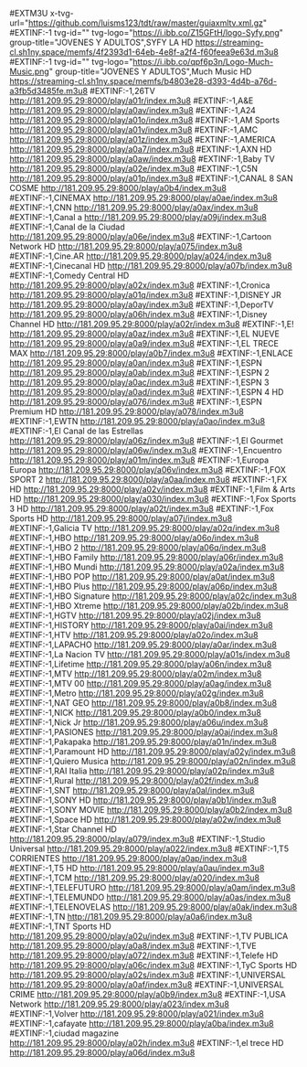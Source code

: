 #EXTM3U x-tvg-url="https://github.com/luisms123/tdt/raw/master/guiaxmltv.xml.gz"
#EXTINF:-1 tvg-id="" tvg-logo="https://i.ibb.co/Z15GFtH/logo-Syfy.png" group-title="JOVENES Y ADULTOS",SYFY LA HD
https://streaming-cl.sh1ny.space/memfs/4f2393d1-64eb-4e8f-a2f4-f60feea9e63d.m3u8
#EXTINF:-1 tvg-id="" tvg-logo="https://i.ibb.co/qpf6p3n/Logo-Much-Music.png" group-title="JOVENES Y ADULTOS",Much Music HD
https://streaming-cl.sh1ny.space/memfs/b4803e28-d393-4d4b-a76d-a3fb5d3485fe.m3u8
#EXTINF:-1,26TV
http://181.209.95.29:8000/play/a01r/index.m3u8
#EXTINF:-1,A&E
http://181.209.95.29:8000/play/a0av/index.m3u8
#EXTINF:-1,A24
http://181.209.95.29:8000/play/a01o/index.m3u8
#EXTINF:-1,AM Sports
http://181.209.95.29:8000/play/a01v/index.m3u8
#EXTINF:-1,AMC
http://181.209.95.29:8000/play/a01z/index.m3u8
#EXTINF:-1,AMERICA
http://181.209.95.29:8000/play/a0a7/index.m3u8
#EXTINF:-1,AXN HD
http://181.209.95.29:8000/play/a0aw/index.m3u8
#EXTINF:-1,Baby TV
http://181.209.95.29:8000/play/a02e/index.m3u8
#EXTINF:-1,C5N
http://181.209.95.29:8000/play/a01p/index.m3u8
#EXTINF:-1,CANAL 8 SAN COSME
http://181.209.95.29:8000/play/a0b4/index.m3u8
#EXTINF:-1,CINEMAX
http://181.209.95.29:8000/play/a0ae/index.m3u8
#EXTINF:-1,CNN
http://181.209.95.29:8000/play/a0ax/index.m3u8
#EXTINF:-1,Canal a
http://181.209.95.29:8000/play/a09j/index.m3u8
#EXTINF:-1,Canal de la Ciudad
http://181.209.95.29:8000/play/a06e/index.m3u8
#EXTINF:-1,Cartoon Network HD
http://181.209.95.29:8000/play/a075/index.m3u8
#EXTINF:-1,Cine.AR
http://181.209.95.29:8000/play/a024/index.m3u8
#EXTINF:-1,Cinecanal HD
http://181.209.95.29:8000/play/a07b/index.m3u8
#EXTINF:-1,Comedy Central HD
http://181.209.95.29:8000/play/a02x/index.m3u8
#EXTINF:-1,Cronica
http://181.209.95.29:8000/play/a01q/index.m3u8
#EXTINF:-1,DISNEY JR
http://181.209.95.29:8000/play/a0ay/index.m3u8
#EXTINF:-1,DeporTV
http://181.209.95.29:8000/play/a06h/index.m3u8
#EXTINF:-1,Disney Channel HD
http://181.209.95.29:8000/play/a02r/index.m3u8
#EXTINF:-1,E!
http://181.209.95.29:8000/play/a0az/index.m3u8
#EXTINF:-1,EL NUEVE
http://181.209.95.29:8000/play/a0a9/index.m3u8
#EXTINF:-1,EL TRECE MAX
http://181.209.95.29:8000/play/a0b7/index.m3u8
#EXTINF:-1,ENLACE
http://181.209.95.29:8000/play/a0an/index.m3u8
#EXTINF:-1,ESPN
http://181.209.95.29:8000/play/a0ab/index.m3u8
#EXTINF:-1,ESPN 2
http://181.209.95.29:8000/play/a0ac/index.m3u8
#EXTINF:-1,ESPN 3
http://181.209.95.29:8000/play/a0ad/index.m3u8
#EXTINF:-1,ESPN 4 HD
http://181.209.95.29:8000/play/a076/index.m3u8
#EXTINF:-1,ESPN Premium HD
http://181.209.95.29:8000/play/a078/index.m3u8
#EXTINF:-1,EWTN
http://181.209.95.29:8000/play/a0ao/index.m3u8
#EXTINF:-1,El Canal  de las Estrellas
http://181.209.95.29:8000/play/a06z/index.m3u8
#EXTINF:-1,El Gourmet
http://181.209.95.29:8000/play/a06w/index.m3u8
#EXTINF:-1,Encuentro
http://181.209.95.29:8000/play/a01m/index.m3u8
#EXTINF:-1,Europa Europa
http://181.209.95.29:8000/play/a06v/index.m3u8
#EXTINF:-1,FOX SPORT 2
http://181.209.95.29:8000/play/a0aa/index.m3u8
#EXTINF:-1,FX HD
http://181.209.95.29:8000/play/a02v/index.m3u8
#EXTINF:-1,Film & Arts HD
http://181.209.95.29:8000/play/a030/index.m3u8
#EXTINF:-1,Fox Sports 3 HD
http://181.209.95.29:8000/play/a02t/index.m3u8
#EXTINF:-1,Fox Sports HD
http://181.209.95.29:8000/play/a07j/index.m3u8
#EXTINF:-1,Galicia TV
http://181.209.95.29:8000/play/a02q/index.m3u8
#EXTINF:-1,HBO
http://181.209.95.29:8000/play/a06o/index.m3u8
#EXTINF:-1,HBO 2
http://181.209.95.29:8000/play/a06q/index.m3u8
#EXTINF:-1,HBO Family
http://181.209.95.29:8000/play/a06r/index.m3u8
#EXTINF:-1,HBO Mundi
http://181.209.95.29:8000/play/a02a/index.m3u8
#EXTINF:-1,HBO POP
http://181.209.95.29:8000/play/a0at/index.m3u8
#EXTINF:-1,HBO Plus
http://181.209.95.29:8000/play/a06p/index.m3u8
#EXTINF:-1,HBO Signature
http://181.209.95.29:8000/play/a02c/index.m3u8
#EXTINF:-1,HBO Xtreme
http://181.209.95.29:8000/play/a02b/index.m3u8
#EXTINF:-1,HGTV
http://181.209.95.29:8000/play/a02j/index.m3u8
#EXTINF:-1,HISTORY
http://181.209.95.29:8000/play/a0ai/index.m3u8
#EXTINF:-1,HTV
http://181.209.95.29:8000/play/a02o/index.m3u8
#EXTINF:-1,LAPACHO
http://181.209.95.29:8000/play/a0ar/index.m3u8
#EXTINF:-1,La Nacion TV
http://181.209.95.29:8000/play/a01s/index.m3u8
#EXTINF:-1,Lifetime
http://181.209.95.29:8000/play/a06n/index.m3u8
#EXTINF:-1,MTV
http://181.209.95.29:8000/play/a02m/index.m3u8
#EXTINF:-1,MTV 00
http://181.209.95.29:8000/play/a0ag/index.m3u8
#EXTINF:-1,Metro
http://181.209.95.29:8000/play/a02g/index.m3u8
#EXTINF:-1,NAT GEO
http://181.209.95.29:8000/play/a0b8/index.m3u8
#EXTINF:-1,NICK
http://181.209.95.29:8000/play/a0b0/index.m3u8
#EXTINF:-1,Nick Jr
http://181.209.95.29:8000/play/a06u/index.m3u8
#EXTINF:-1,PASIONES
http://181.209.95.29:8000/play/a0aj/index.m3u8
#EXTINF:-1,Pakapaka
http://181.209.95.29:8000/play/a01n/index.m3u8
#EXTINF:-1,Paramount HD
http://181.209.95.29:8000/play/a02y/index.m3u8
#EXTINF:-1,Quiero Musica
http://181.209.95.29:8000/play/a02n/index.m3u8
#EXTINF:-1,RAI Italia
http://181.209.95.29:8000/play/a02p/index.m3u8
#EXTINF:-1,Rural
http://181.209.95.29:8000/play/a02f/index.m3u8
#EXTINF:-1,SNT
http://181.209.95.29:8000/play/a0al/index.m3u8
#EXTINF:-1,SONY HD
http://181.209.95.29:8000/play/a0b1/index.m3u8
#EXTINF:-1,SONY MOVIE
http://181.209.95.29:8000/play/a0b2/index.m3u8
#EXTINF:-1,Space HD
http://181.209.95.29:8000/play/a02w/index.m3u8
#EXTINF:-1,Star Channel HD
http://181.209.95.29:8000/play/a079/index.m3u8
#EXTINF:-1,Studio Universal
http://181.209.95.29:8000/play/a022/index.m3u8
#EXTINF:-1,T5 CORRIENTES
http://181.209.95.29:8000/play/a0ap/index.m3u8
#EXTINF:-1,T5 HD
http://181.209.95.29:8000/play/a0au/index.m3u8
#EXTINF:-1,TCM
http://181.209.95.29:8000/play/a020/index.m3u8
#EXTINF:-1,TELEFUTURO
http://181.209.95.29:8000/play/a0am/index.m3u8
#EXTINF:-1,TELEMUNDO
http://181.209.95.29:8000/play/a0as/index.m3u8
#EXTINF:-1,TELENOVELAS
http://181.209.95.29:8000/play/a0ak/index.m3u8
#EXTINF:-1,TN
http://181.209.95.29:8000/play/a0a6/index.m3u8
#EXTINF:-1,TNT Sports HD
http://181.209.95.29:8000/play/a02u/index.m3u8
#EXTINF:-1,TV PUBLICA
http://181.209.95.29:8000/play/a0a8/index.m3u8
#EXTINF:-1,TVE
http://181.209.95.29:8000/play/a072/index.m3u8
#EXTINF:-1,Telefe HD
http://181.209.95.29:8000/play/a06c/index.m3u8
#EXTINF:-1,TyC Sports HD
http://181.209.95.29:8000/play/a02s/index.m3u8
#EXTINF:-1,UNIVERSAL
http://181.209.95.29:8000/play/a0af/index.m3u8
#EXTINF:-1,UNIVERSAL CRIME
http://181.209.95.29:8000/play/a0b9/index.m3u8
#EXTINF:-1,USA Network
http://181.209.95.29:8000/play/a023/index.m3u8
#EXTINF:-1,Volver
http://181.209.95.29:8000/play/a021/index.m3u8
#EXTINF:-1,cafayate
http://181.209.95.29:8000/play/a0ba/index.m3u8
#EXTINF:-1,ciudad magazine
http://181.209.95.29:8000/play/a02h/index.m3u8
#EXTINF:-1,el trece HD
http://181.209.95.29:8000/play/a06d/index.m3u8
